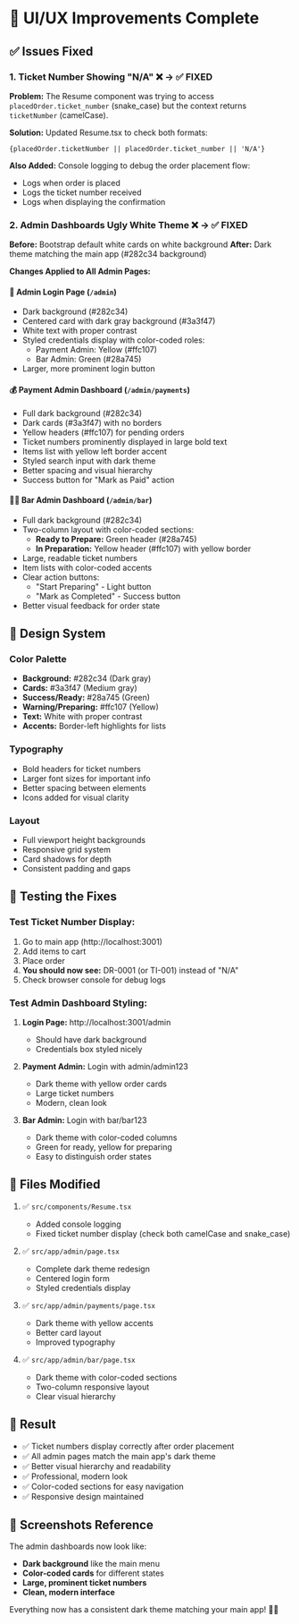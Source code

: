 # 🎨 UI/UX Improvements Complete

## ✅ Issues Fixed

### 1. Ticket Number Showing "N/A" ❌ → ✅ FIXED

**Problem:** The Resume component was trying to access `placedOrder.ticket_number` (snake_case) but the context returns `ticketNumber` (camelCase).

**Solution:** Updated Resume.tsx to check both formats:
```tsx
{placedOrder.ticketNumber || placedOrder.ticket_number || 'N/A'}
```

**Also Added:** Console logging to debug the order placement flow:
- Logs when order is placed
- Logs the ticket number received
- Logs when displaying the confirmation

### 2. Admin Dashboards Ugly White Theme ❌ → ✅ FIXED

**Before:** Bootstrap default white cards on white background
**After:** Dark theme matching the main app (#282c34 background)

**Changes Applied to All Admin Pages:**

#### 🔐 Admin Login Page (`/admin`)
- Dark background (#282c34)
- Centered card with dark gray background (#3a3f47)
- White text with proper contrast
- Styled credentials display with color-coded roles:
  - Payment Admin: Yellow (#ffc107)
  - Bar Admin: Green (#28a745)
- Larger, more prominent login button

#### 💰 Payment Admin Dashboard (`/admin/payments`)
- Full dark background (#282c34)
- Dark cards (#3a3f47) with no borders
- Yellow headers (#ffc107) for pending orders
- Ticket numbers prominently displayed in large bold text
- Items list with yellow left border accent
- Styled search input with dark theme
- Better spacing and visual hierarchy
- Success button for "Mark as Paid" action

#### 👨‍🍳 Bar Admin Dashboard (`/admin/bar`)
- Full dark background (#282c34)
- Two-column layout with color-coded sections:
  - **Ready to Prepare:** Green header (#28a745)
  - **In Preparation:** Yellow header (#ffc107) with yellow border
- Large, readable ticket numbers
- Item lists with color-coded accents
- Clear action buttons:
  - "Start Preparing" - Light button
  - "Mark as Completed" - Success button
- Better visual feedback for order state

## 🎨 Design System

### Color Palette
- **Background:** #282c34 (Dark gray)
- **Cards:** #3a3f47 (Medium gray)
- **Success/Ready:** #28a745 (Green)
- **Warning/Preparing:** #ffc107 (Yellow)
- **Text:** White with proper contrast
- **Accents:** Border-left highlights for lists

### Typography
- Bold headers for ticket numbers
- Larger font sizes for important info
- Better spacing between elements
- Icons added for visual clarity

### Layout
- Full viewport height backgrounds
- Responsive grid system
- Card shadows for depth
- Consistent padding and gaps

## 🚀 Testing the Fixes

### Test Ticket Number Display:
1. Go to main app (http://localhost:3001)
2. Add items to cart
3. Place order
4. **You should now see:** DR-0001 (or TI-001) instead of "N/A"
5. Check browser console for debug logs

### Test Admin Dashboard Styling:
1. **Login Page:** http://localhost:3001/admin
   - Should have dark background
   - Credentials box styled nicely
   
2. **Payment Admin:** Login with admin/admin123
   - Dark theme with yellow order cards
   - Large ticket numbers
   - Modern, clean look
   
3. **Bar Admin:** Login with bar/bar123
   - Dark theme with color-coded columns
   - Green for ready, yellow for preparing
   - Easy to distinguish order states

## 📝 Files Modified

1. ✅ `src/components/Resume.tsx`
   - Added console logging
   - Fixed ticket number display (check both camelCase and snake_case)

2. ✅ `src/app/admin/page.tsx`
   - Complete dark theme redesign
   - Centered login form
   - Styled credentials display

3. ✅ `src/app/admin/payments/page.tsx`
   - Dark theme with yellow accents
   - Better card layout
   - Improved typography

4. ✅ `src/app/admin/bar/page.tsx`
   - Dark theme with color-coded sections
   - Two-column responsive layout
   - Clear visual hierarchy

## 🎯 Result

- ✅ Ticket numbers display correctly after order placement
- ✅ All admin pages match the main app's dark theme
- ✅ Better visual hierarchy and readability
- ✅ Professional, modern look
- ✅ Color-coded sections for easy navigation
- ✅ Responsive design maintained

## 📱 Screenshots Reference

The admin dashboards now look like:
- **Dark background** like the main menu
- **Color-coded cards** for different states
- **Large, prominent ticket numbers**
- **Clean, modern interface**

Everything now has a consistent dark theme matching your main app! 🎨✨

